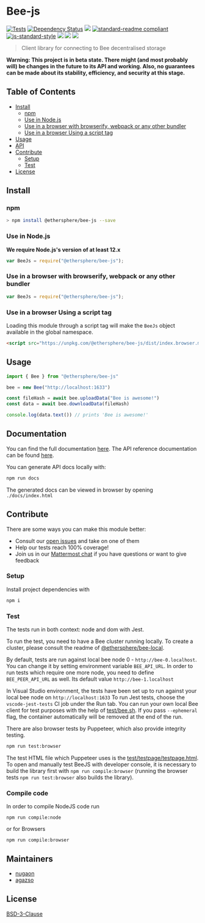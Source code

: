 # Bee-js

[![Tests](https://github.com/ethersphere/bee-js/actions/workflows/tests.yaml/badge.svg)](https://github.com/ethersphere/bee-js/actions/workflows/tests.yaml)
[![Dependency Status](https://david-dm.org/ethersphere/bee-js.svg?style=flat-square)](https://david-dm.org/ethersphere/bee-js)
[![](https://img.shields.io/badge/made%20by-Swarm-blue.svg?style=flat-square)](https://swarm.ethereum.org/)
[![standard-readme compliant](https://img.shields.io/badge/standard--readme-OK-brightgreen.svg?style=flat-square)](https://github.com/RichardLitt/standard-readme)
[![js-standard-style](https://img.shields.io/badge/code%20style-standard-brightgreen.svg?style=flat-square)](https://github.com/feross/standard)
![](https://img.shields.io/badge/npm-%3E%3D6.0.0-orange.svg?style=flat-square)
![](https://img.shields.io/badge/Node.js-%3E%3D12.0.0-orange.svg?style=flat-square)
![](https://img.shields.io/badge/runs%20in-browser%20%7C%20node%20%7C%20webworker%20%7C%20electron-orange)

> Client library for connecting to Bee decentralised storage

**Warning: This project is in beta state. There might (and most probably will) be changes in the future to its API and working. Also, no guarantees can be made about its stability, efficiency, and security at this stage.**

## Table of Contents

- [Install](#install)
  - [npm](#npm)
  - [Use in Node.js](#use-in-nodejs)
  - [Use in a browser with browserify, webpack or any other bundler](#use-in-a-browser-with-browserify-webpack-or-any-other-bundler)
  - [Use in a browser Using a script tag](#use-in-a-browser-using-a-script-tag)
- [Usage](#usage)
- [API](#api)
- [Contribute](#contribute)
  - [Setup](#setup)
  - [Test](#test)
- [License](#license)

## Install

### npm

```sh
> npm install @ethersphere/bee-js --save
```

### Use in Node.js

**We require Node.js's version of at least 12.x**

```js
var BeeJs = require("@ethersphere/bee-js");
```

### Use in a browser with browserify, webpack or any other bundler

```js
var BeeJs = require("@ethersphere/bee-js");
```

### Use in a browser Using a script tag

Loading this module through a script tag will make the `BeeJs` object available in the global namespace.

```html
<script src="https://unpkg.com/@ethersphere/bee-js/dist/index.browser.min.js"></script>
```

## Usage

```js
import { Bee } from "@ethersphere/bee-js"

bee = new Bee("http://localhost:1633")

const fileHash = await bee.uploadData("Bee is awesome!")
const data = await bee.downloadData(fileHash)

console.log(data.text()) // prints 'Bee is awesome!'
```

## Documentation

You can find the full documentation [here](https://bee-js.ethswarm.org/docs). The API reference documentation can be found [here](https://bee-js.ethswarm.org/docs/api).

You can generate API docs locally with:

```sh
npm run docs
```

The generated docs can be viewed in browser by opening `./docs/index.html`

## Contribute

There are some ways you can make this module better:

- Consult our [open issues](https://github.com/ethersphere/bee-js/issues) and take on one of them
- Help our tests reach 100% coverage!
- Join us in our [Mattermost chat](https://beehive.ethswarm.org/swarm/channels/swarm-javascript) if you have questions or want to give feedback

### Setup

Install project dependencies with

```sh
npm i
```

### Test

The tests run in both context: node and dom with Jest.

To run the test, you need to have a Bee cluster running locally. To create a cluster, please consult the readme of [@ethersphere/bee-local](https://github.com/ethersphere/bee-local).

By default, tests are run against local bee node 0 - `http://bee-0.localhost`. You can change it by setting environment variable `BEE_API_URL`.
In order to run tests which require one more node, you need to define `BEE_PEER_API_URL` as well. Its default value `http://bee-1.localhost`

In Visual Studio environment, the tests have been set up to run against your local bee node on `http://localhost:1633`
To run Jest tests, choose the `vscode-jest-tests` CI job under the Run tab.
You can run your own local Bee client for test purposes with the help of [test/bee.sh](test/bee.sh).
If you pass `--ephemeral` flag, the container automatically will be removed at the end of the run.

There are also browser tests by Puppeteer, which also provide integrity testing.
```sh
npm run test:browser
```
The test HTML file which Puppeteer uses is the [test/testpage/testpage.html](test/testpage/testpage.html).
To open and manually test BeeJS with developer console, it is necessary to build the library first with `npm run compile:browser` (running the browser tests `npm run test:browser` also builds the library).

### Compile code

In order to compile NodeJS code run

`npm run compile:node`

or for Browsers

`npm run compile:browser`

## Maintainers

- [nugaon](https://github.com/nugaon)
- [agazso](https://github.com/agazso)

## License

[BSD-3-Clause](./LICENSE)
